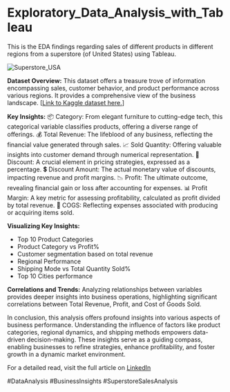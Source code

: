 # Exploratory_Data_Analysis_with_Tableau
This is the EDA findings regarding sales of different products in different regions from a superstore (of United States) using Tableau.

![Superstore_USA](https://github.com/MelvinAgastin/Exploratory_Data_Analysis_with_Tableau/assets/140557465/c09336a2-4fa2-4bbc-84cc-d6419501b5e0)

**Dataset Overview:**
This dataset offers a treasure trove of information encompassing sales, customer behavior, and product performance across various regions. It provides a comprehensive view of the business landscape. [[Link to Kaggle dataset here.](https://www.kaggle.com/datasets/ishanshrivastava28/superstore-sales)]

**Key Insights:**
📦 Category: From elegant furniture to cutting-edge tech, this categorical variable classifies products, offering a diverse range of offerings.
💰 Total Revenue: The lifeblood of any business, reflecting the financial value generated through sales.
📈 Sold Quantity: Offering valuable insights into customer demand through numerical representation.
🤑 Discount: A crucial element in pricing strategies, expressed as a percentage.
💲 Discount Amount: The actual monetary value of discounts, impacting revenue and profit margins.
📉 Profit: The ultimate outcome, revealing financial gain or loss after accounting for expenses.
📊 Profit Margin: A key metric for assessing profitability, calculated as profit divided by total revenue.
💼 COGS: Reflecting expenses associated with producing or acquiring items sold.

**Visualizing Key Insights:**

* Top 10 Product Categories
* Product Category vs Profit%
* Customer segmentation based on total revenue
* Regional Performance
* Shipping Mode vs Total Quantity Sold%
* Top 10 Cities performance

**Correlations and Trends:**
Analyzing relationships between variables provides deeper insights into business operations, highlighting significant correlations between Total Revenue, Profit, and Cost of Goods Sold.

In conclusion, this analysis offers profound insights into various aspects of business performance. Understanding the influence of factors like product categories, regional dynamics, and shipping methods empowers data-driven decision-making. These insights serve as a guiding compass, enabling businesses to refine strategies, enhance profitability, and foster growth in a dynamic market environment.

For a detailed read, visit the full article on [LinkedIn](https://www.linkedin.com/pulse/superstore-sales-analysis-tableau-melvin-agastin%3FtrackingId=z2JirTlhQ9y%252FdTjTgPizGQ%253D%253D/?trackingId=z2JirTlhQ9y%2FdTjTgPizGQ%3D%3D)

#DataAnalysis #BusinessInsights #SuperstoreSalesAnalysis
